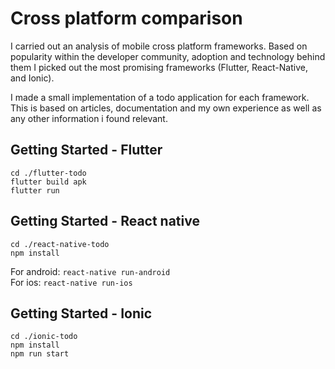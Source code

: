 # Cross platform comparison
I carried out an analysis of mobile cross platform frameworks.
Based on popularity within the developer community, adoption and technology behind them I picked out the most promising frameworks (Flutter, React-Native,  and Ionic). 

I made a small implementation of a todo application for each framework. This is based on articles, documentation and my own experience as well as any other information i found relevant.

## Getting Started - Flutter 
```
cd ./flutter-todo
flutter build apk
flutter run
```
## Getting Started - React native
```
cd ./react-native-todo
npm install 
```
For android: ```react-native run-android``` <br/>
For ios:   ```react-native run-ios```

 ## Getting Started - Ionic
```
cd ./ionic-todo
npm install
npm run start
```
